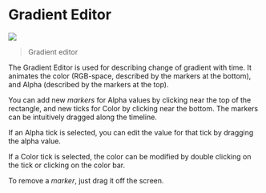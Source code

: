 Gradient Editor
===============



![](http://docwiki.hq.unity3d.com/uploads/Main/GradientEditor.png)  
>Gradient editor 

The <span class=keyword>Gradient Editor</span> is used for describing change of gradient with time. It animates the color (RGB-space, described by the markers at the bottom), and Alpha (described by the markers at the top). 

You can add new _markers_ for Alpha values by clicking near the top of the rectangle, and new ticks for Color by clicking near the bottom. The markers can be intuitively dragged along the timeline. 

If an Alpha tick is selected, you can edit the value for that tick by dragging the alpha value. 

If a Color tick is selected, the color can be modified by double clicking on the tick or clicking on the color bar. 

To remove a _marker_, just drag it off the screen.
